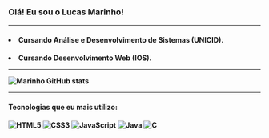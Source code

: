 ### Olá! Eu sou o Lucas Marinho! ###

<hr>
<h4><li>Cursando Análise e Desenvolvimento de Sistemas (UNICID).<br>
<h4><li>Cursando Desenvolvimento Web (IOS).<br>
<hr>

![Marinho GitHub stats](https://github-readme-stats.vercel.app/api?username=Mrnho1&show_icons=true&theme=dracula)

<hr>

<h4>Tecnologias que eu mais utilizo:

<div style="display: inline_block"><br>
  <img align="center" alt="HTML5" src="https://img.shields.io/badge/HTML5-E34F26?style=for-the-badge&logo=html5&logoColor=white">
  <img align="center" alt="CSS3" src="https://img.shields.io/badge/CSS3-1572B6?style=for-the-badge&logo=css3&logoColor=white">
  <img align="center" alt="JavaScript" src="https://img.shields.io/badge/JavaScript-F7DF1E?style=for-the-badge&logo=javascript&logoColor=black">
  <img align="center" alt="Java" src="https://img.shields.io/badge/Java-ED8B00?style=for-the-badge&logo=java&logoColor=white">
  <img align="center" alt="C" src="https://img.shields.io/badge/C-00599C?style=for-the-badge&logo=c&logoColor=white">
</div>
